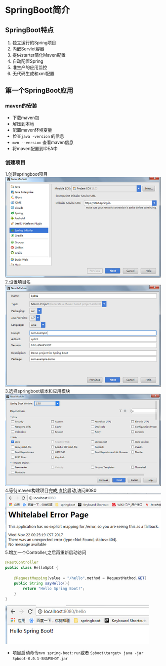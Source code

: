 
# SpringBoot简介

## SpringBoot特点

1. 独立运行的Spring项目
2. 内嵌Servlet容器
3. 提供starter简化Maven配置
4. 自动配置Spring 
5. 准生产的应用监控 
6. 无代码生成和xml配置

## 第一个SpringBoot应用

### maven的安装
* 下载maven包
* 解压到本地
* 配置maven环境变量
* 检查`java -version` 的信息
* `mvn --version` 查看maven信息
* 将maven配置到IDEA中

### 创建项目
1.创建springboot项目    
![1.1](https://github.com/Letitmiss/SpringX-learning/blob/master/img/spboot1.1.jpg)   
2.设置项目名    
![1.2](https://github.com/Letitmiss/SpringX-learning/blob/master/img/spbt1.2.jpg)   
3.选择springboot版本和应用模块   
![1.3](https://github.com/Letitmiss/SpringX-learning/blob/master/img/spbt1.3.jpg)     
4.等待maven构建项目完成,直接启动,访问8080
![1.4](https://github.com/Letitmiss/SpringX-learning/blob/master/img/spbt1.4.jpg)   
5.增加一个Controller,之后再重新启动访问
```java
@RestController
public class HelloSpbt {

    @RequestMapping(value = "/hello",method = RequestMethod.GET)
    public String sayHello(){
        return "Hello Spring Boot!";
    }
}
```
![1.5](https://github.com/Letitmiss/SpringX-learning/blob/master/img/spbt1.5.jpg)   

* 项目启动命令`mvn spring-boot:run`或者 `Spboot\target> java -jar Spboot-0.0.1-SNAPSHOT.jar`


